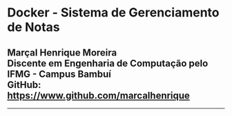 # **Docker - Sistema de Gerenciamento de Notas**
Marçal Henrique Moreira  
Discente em Engenharia de Computação pelo IFMG - Campus Bambuí  
GitHub: <https://www.github.com/marcalhenrique>
--

------
